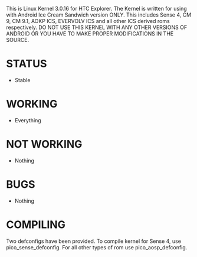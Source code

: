 This is Linux Kernel 3.0.16 for HTC Explorer. 
The Kernel is written for using with Android Ice Cream Sandwich version ONLY.
This includes Sense 4, CM 9, CM 9.1, AOKP ICS, EVERVOLV ICS and all other ICS derived roms respectively.
DO NOT USE THIS KERNEL WITH ANY OTHER VERSIONS OF ANDROID OR YOU HAVE TO MAKE PROPER MODIFICATIONS IN THE SOURCE.

STATUS
======

- Stable

WORKING
=======

- Everything

NOT WORKING
===========

- Nothing

BUGS
====

- Nothing

COMPILING
=========

Two defconfigs have been provided. To compile kernel for Sense 4, use pico_sense_defconfig. For all other types of rom use pico_aosp_defconfig.



